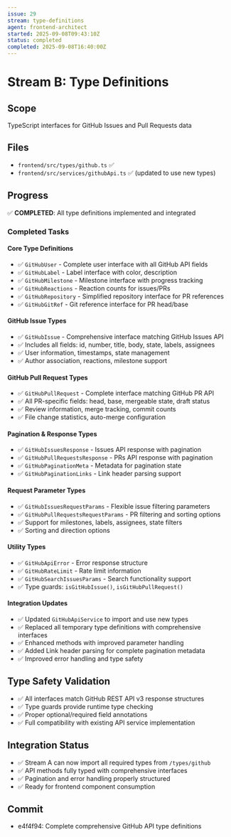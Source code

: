 ```yaml
---
issue: 29
stream: type-definitions
agent: frontend-architect
started: 2025-09-08T09:43:10Z
status: completed
completed: 2025-09-08T16:40:00Z
---
```


# Stream B: Type Definitions

## Scope
TypeScript interfaces for GitHub Issues and Pull Requests data

## Files
- `frontend/src/types/github.ts` ✅
- `frontend/src/services/githubApi.ts` ✅ (updated to use new types)

## Progress
✅ **COMPLETED**: All type definitions implemented and integrated

### Completed Tasks

#### Core Type Definitions
- ✅ `GitHubUser` - Complete user interface with all GitHub API fields
- ✅ `GitHubLabel` - Label interface with color, description
- ✅ `GitHubMilestone` - Milestone interface with progress tracking
- ✅ `GitHubReactions` - Reaction counts for issues/PRs
- ✅ `GitHubRepository` - Simplified repository interface for PR references
- ✅ `GitHubGitRef` - Git reference interface for PR head/base

#### GitHub Issue Types
- ✅ `GitHubIssue` - Comprehensive interface matching GitHub Issues API
- ✅ Includes all fields: id, number, title, body, state, labels, assignees
- ✅ User information, timestamps, state management
- ✅ Author association, reactions, milestone support

#### GitHub Pull Request Types  
- ✅ `GitHubPullRequest` - Complete interface matching GitHub PR API
- ✅ All PR-specific fields: head, base, mergeable state, draft status
- ✅ Review information, merge tracking, commit counts
- ✅ File change statistics, auto-merge configuration

#### Pagination & Response Types
- ✅ `GitHubIssuesResponse` - Issues API response with pagination
- ✅ `GitHubPullRequestsResponse` - PRs API response with pagination  
- ✅ `GitHubPaginationMeta` - Metadata for pagination state
- ✅ `GitHubPaginationLinks` - Link header parsing support

#### Request Parameter Types
- ✅ `GitHubIssuesRequestParams` - Flexible issue filtering parameters
- ✅ `GitHubPullRequestsRequestParams` - PR filtering and sorting options
- ✅ Support for milestones, labels, assignees, state filters
- ✅ Sorting and direction options

#### Utility Types
- ✅ `GitHubApiError` - Error response structure
- ✅ `GitHubRateLimit` - Rate limit information
- ✅ `GitHubSearchIssuesParams` - Search functionality support
- ✅ Type guards: `isGitHubIssue()`, `isGitHubPullRequest()`

#### Integration Updates
- ✅ Updated `GitHubApiService` to import and use new types
- ✅ Replaced all temporary type definitions with comprehensive interfaces
- ✅ Enhanced methods with improved parameter handling
- ✅ Added Link header parsing for complete pagination metadata
- ✅ Improved error handling and type safety

## Type Safety Validation
- ✅ All interfaces match GitHub REST API v3 response structures
- ✅ Type guards provide runtime type checking
- ✅ Proper optional/required field annotations
- ✅ Full compatibility with existing API service implementation

## Integration Status
- ✅ Stream A can now import all required types from `/types/github`
- ✅ API methods fully typed with comprehensive interfaces
- ✅ Pagination and error handling properly structured
- ✅ Ready for frontend component consumption

## Commit
- e4f4f94: Complete comprehensive GitHub API type definitions